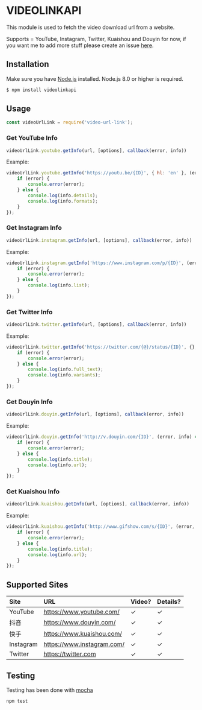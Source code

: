# VIDEOLINKAPI

This module is used to fetch the video download url from a website.

Supports = YouTube, Instagram, Twitter, Kuaishou and Douyin for now, if you want me to add more stuff please create an issue [here](https://github.com/japandotorg/videolinkapi/issues).

## Installation

Make sure you have [Node.js](https://nodejs.org/en/) installed. Node.js 8.0 or higher is required.

```bash
$ npm install videolinkapi
```

## Usage

```js
const videoUrlLink = require('video-url-link');
```

### Get YouTube Info

```js
videoUrlLink.youtube.getInfo(url, [options], callback(error, info))
```

Example:
```js
videoUrlLink.youtube.getInfo('https://youtu.be/{ID}', { hl: 'en' }, (error, info) => {
    if (error) {
        console.error(error);
    } else {
        console.log(info.details);
        console.log(info.formats);
    }
});
```

### Get Instagram Info

```js
videoUrlLink.instagram.getInfo(url, [options], callback(error, info))
```

Example:
```js
videoUrlLink.instagram.getInfo('https://www.instagram.com/p/{ID}', (error, info) => {
    if (error) {
        console.error(error);
    } else {
        console.log(info.list);
    }
});
```

### Get Twitter Info

```js
videoUrlLink.twitter.getInfo(url, [options], callback(error, info))
```

Example:
```js
videoUrlLink.twitter.getInfo('https://twitter.com/{@}/status/{ID}', {}, (error, info) => {
    if (error) {
        console.error(error);
    } else {
        console.log(info.full_text);
        console.log(info.variants);
    }
});
```

### Get Douyin Info

```js
videoUrlLink.douyin.getInfo(url, [options], callback(error, info))
```

Example:
```js
videoUrlLink.douyin.getInfo('http://v.douyin.com/{ID}', (error, info) => {
    if (error) {
        console.error(error);
    } else {
        console.log(info.title);
        console.log(info.url);
    }
});
```

### Get Kuaishou Info

```js
videoUrlLink.kuaishou.getInfo(url, [options], callback(error, info))
```

Example:
```js
videoUrlLink.kuaishou.getInfo('http://www.gifshow.com/s/{ID}', (error, info) => {
    if (error) {
        console.error(error);
    } else {
        console.log(info.title);
        console.log(info.url);
    }
});
```

## Supported Sites

| Site | URL | Video? | Details? |
| :--- | :--- | :--- | :--- |
| YouTube | <https://www.youtube.com/>  | ✓ | ✓ |
| 抖音 | <https://www.douyin.com/>  | ✓ | ✓ |
| 快手 | <https://www.kuaishou.com/>  | ✓ | ✓ |
| Instagram | <https://www.instagram.com/>  | ✓ | ✓ |
| Twitter | <https://twitter.com>  | ✓ | ✓ |

## Testing

Testing has been done with [mocha](https://mochajs.org)

```bash
npm test
```